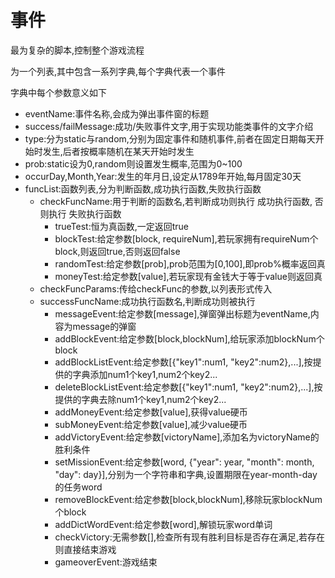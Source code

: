 # 事件

最为复杂的脚本,控制整个游戏流程

为一个列表,其中包含一系列字典,每个字典代表一个事件

字典中每个参数意义如下

- eventName:事件名称,会成为弹出事件窗的标题
- success/failMessage:成功/失败事件文字,用于实现功能类事件的文字介绍
- type:分为static与random,分别为固定事件和随机事件,前者在固定日期每天开始时发生,后者按概率随机在某天开始时发生
- prob:static设为0,random则设置发生概率,范围为0~100
- occurDay,Month,Year:发生的年月日,设定从1789年开始,每月固定30天
- funcList:函数列表,分为判断函数,成功执行函数,失败执行函数
  - checkFuncName:用于判断的函数名,若判断成功则执行 成功执行函数, 否则执行 失败执行函数
    - trueTest:恒为真函数,一定返回true
    - blockTest:给定参数[block, requireNum],若玩家拥有requireNum个block,则返回true,否则返回false
    - randomTest:给定参数[prob],prob范围为[0,100],即prob%概率返回真
    - moneyTest:给定参数[value],若玩家现有金钱大于等于value则返回真
  -  checkFuncParams:传给checkFunc的参数,以列表形式传入
  - successFuncName:成功执行函数名,判断成功则被执行
    - messageEvent:给定参数[message],弹窗弹出标题为eventName,内容为message的弹窗
    - addBlockEvent:给定参数[block,blockNum],给玩家添加blockNum个block
    - addBlockListEvent:给定参数[{"key1":num1, "key2":num2},...],按提供的字典添加num1个key1,num2个key2...
    - deleteBlockListEvent:给定参数[{"key1":num1, "key2":num2},...],按提供的字典去除num1个key1,num2个key2...
    - addMoneyEvent:给定参数[value],获得value硬币
    - subMoneyEvent:给定参数[value],减少value硬币
    - addVictoryEvent:给定参数[victoryName],添加名为victoryName的胜利条件
    - setMissionEvent:给定参数[word, {"year": year, "month": month, "day": day}],分别为一个字符串和字典,设置期限在year-month-day的任务word
    - removeBlockEvent:给定参数[block,blockNum],移除玩家blockNum个block
    - addDictWordEvent:给定参数[word],解锁玩家word单词
    - checkVictory:无需参数[],检查所有现有胜利目标是否存在满足,若存在则直接结束游戏
    - gameoverEvent:游戏结束